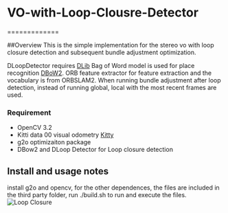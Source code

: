 # VO-with-Loop-Clousre-Detector
=============

##Overview
This is the simple implementation for the stereo vo with loop closure detection and subsequent bundle adjustment optimization.

DLoopDetector requires [DLib](https://github.com/dorian3d/)
Bag of Word model is used for place recognition [DBoW2](https://github.com/dorian3d/DBoW2).
ORB feature extractor for feature extraction and the vocabulary is from ORBSLAM2.
When running bundle adjustment after loop detection, instead of running global, local with the most recent frames are used.

### Requirement
* OpenCV 3.2
* Kitti data 00 visual odometry [Kitty](http://www.cvlibs.net/datasets/kitti/eval_odometry.php)
* g2o optimizaiton package
* DBow2 and DLoop Detector for Loop closure detection 

## Install and usage notes
install g2o and opencv, for the other dependences, the files are included in the third party folder, run ./build.sh to run and execute the files.
![Loop Closure](https://github.com/snmnmin12/VO-with-Loop-Clousre-Detector/path.png)
